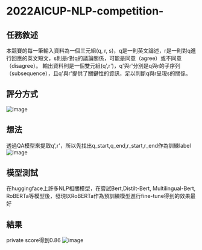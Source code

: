 # 2022AICUP-NLP-competition-

## 任務敘述
本競賽的每一筆輸入資料為一個三元組(q, r, s)，q是一則英文論述，r是一則對q進行回應的英文短文，s則是r對q的議論關係，可能是同意（agree）或不同意（disagree）。
輸出資料則是一個雙元組(q',r')，q'與r'分別是q與r的子序列（subsequence），且q'與r'提供了關鍵性的資訊，足以判斷q與r呈現s的關係。

## 評分方式
![image](https://user-images.githubusercontent.com/62208230/228327184-f8b4aa6d-34d8-44c7-b772-1457206d11af.png)

## 想法
透過QA模型來提取q',r'，所以先找出q_start,q_end,r_start,r_end作為訓練label
![image](https://user-images.githubusercontent.com/62208230/228325925-d446e4af-50fc-426a-8c9e-12e045cdc4c6.png)

## 模型測試
在huggingface上許多NLP相關模型，在嘗試Bert,Distilt-Bert, Multilingual-Bert, RoBERTa等模型後，發現以RoBERTa作為預訓練模型進行fine-tune得到的效果最好

## 結果
private score得到0.86
![image](https://user-images.githubusercontent.com/62208230/228327015-c8669ff6-7b21-441c-8a33-08d41439d894.png)
